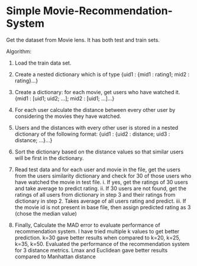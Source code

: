 # Simple Movie-Recommendation-System

Get the dataset from Movie lens. It has both test and train sets.

Algorithm:
1. Load the train data set.

2. Create a nested dictionary which is of type
{uid1 : {mid1 : rating1; mid2 : rating}...}

3. Create a dictionary: for each movie, get users who have watched it.
{mid1 : [uid1; uid2; ...]; mid2 : [uid1; ...]...}

4. For each user calculate the distance between every other user by considering
the movies they have watched.

5. Users and the distances with every other user is stored in a nested dictionary
of the following format:
{uid1 : {uid2 : distance; uid3 : distance; ...}...}

6. Sort the dictionary based on the distance values so that similar users will
be first in the dictionary.

7. Read test data and for each user and movie in the file, get the users from the
users similarity dictionary and check for 30 of those users who have watched
the movie in test file.
i. If yes, get the ratings of 30 users and take average to predict rating.
ii. If 30 users are not found, get the ratings of all users from dictionary in step
3 and their ratings from dictionary in step 2. Takes average of all users rating
and predict.
iii. If the movie id is not present in base file, then assign predicted rating as
3 (chose the median value)

8. Finally, Calculate the MAD error to evaluate performance of recommendation
system.
I have tried multiple k values to get better prediction.
k=30 gave better results when compared to k=20, k=25, k=35, k=50.
Evaluated the performance of the recommendation system for 3 distance metrics.
Lmax and Euclidean gave better results compared to Manhattan distance
